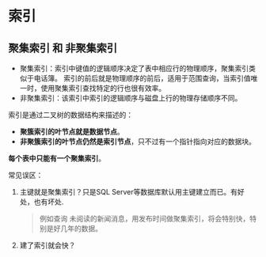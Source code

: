 # 索引
## 聚集索引 和 非聚集索引
- 聚集索引：索引中键值的逻辑顺序决定了表中相应行的物理顺序，聚集索引类似于电话簿。 索引的前后就是物理顺序的前后，适用于范围查询，当索引值唯一时，使用聚集索引查找特定的行也很有效率。
- 非聚集索引：该索引中索引的逻辑顺序与磁盘上行的物理存储顺序不同。

索引是通过二叉树的数据结构来描述的：
- **聚簇索引的叶节点就是数据节点**。
- **非聚簇索引的叶节点仍然是索引节点**，只不过有一个指针指向对应的数据块。

 **每个表中只能有一个聚集索引**。

常见误区：
1. 主键就是聚集索引？只是SQL Server等数据库默认用主键建立而已。有好处，也有坏处.
   > 例如查询 未阅读的新闻消息，用发布时间做聚集索引，将会特别快，特别是好几年的数据。

2. 建了索引就会快？